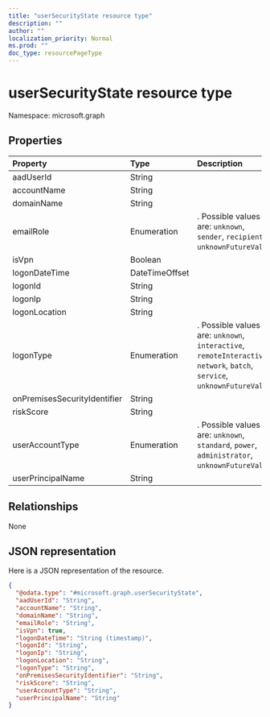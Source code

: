 ```yaml
---
title: "userSecurityState resource type"
description: ""
author: ""
localization_priority: Normal
ms.prod: ""
doc_type: resourcePageType
---
```


# userSecurityState resource type


Namespace: microsoft.graph



## Properties
|Property|Type|Description|
|:---|:---|:---|
|aadUserId|String||
|accountName|String||
|domainName|String||
|emailRole|Enumeration|. Possible values are: `unknown`, `sender`, `recipient`, `unknownFutureValue`.|
|isVpn|Boolean||
|logonDateTime|DateTimeOffset||
|logonId|String||
|logonIp|String||
|logonLocation|String||
|logonType|Enumeration|. Possible values are: `unknown`, `interactive`, `remoteInteractive`, `network`, `batch`, `service`, `unknownFutureValue`.|
|onPremisesSecurityIdentifier|String||
|riskScore|String||
|userAccountType|Enumeration|. Possible values are: `unknown`, `standard`, `power`, `administrator`, `unknownFutureValue`.|
|userPrincipalName|String||

## Relationships
None

## JSON representation
Here is a JSON representation of the resource.
<!-- {
  "blockType": "resource",
  "@odata.type": "microsoft.graph.userSecurityState"
}
-->
``` json
{
  "@odata.type": "#microsoft.graph.userSecurityState",
  "aadUserId": "String",
  "accountName": "String",
  "domainName": "String",
  "emailRole": "String",
  "isVpn": true,
  "logonDateTime": "String (timestamp)",
  "logonId": "String",
  "logonIp": "String",
  "logonLocation": "String",
  "logonType": "String",
  "onPremisesSecurityIdentifier": "String",
  "riskScore": "String",
  "userAccountType": "String",
  "userPrincipalName": "String"
}
```

